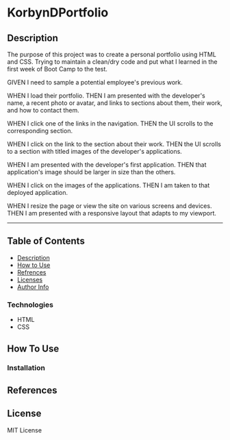 # KorbynDPortfolio

## Description

The purpose of this project was to create a personal portfolio using HTML and CSS. Trying to maintain a clean/dry code and put what I learned in the first week of Boot Camp to the test. 

GIVEN I need to sample a potential employee's previous work.

WHEN I load their portfolio.
THEN I am presented with the developer's name, a recent photo or avatar, and links to sections about them, their work, and how to contact them.

WHEN I click one of the links in the navigation.
THEN the UI scrolls to the corresponding section.

WHEN I click on the link to the section about their work.
THEN the UI scrolls to a section with titled images of the developer's applications.

WHEN I am presented with the developer's first application.
THEN that application's image should be larger in size than the others.

WHEN I click on the images of the applications.
THEN I am taken to that deployed application.

WHEN I resize the page or view the site on various screens and devices.
THEN I am presented with a responsive layout that adapts to my viewport.

---

## Table of Contents

- [Description](#descritption)
- [How to Use](#how-to-use) 
- [Refrences](#references)
- [Licenses](#license)
- [Author Info](#Author-Info)


### Technologies

- HTML
- CSS

## How To Use


### Installation


## References


## License

MIT License